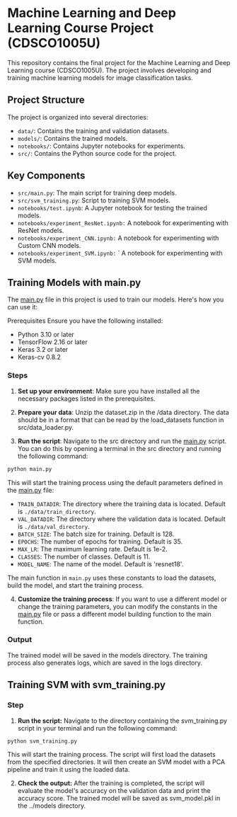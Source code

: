 # Machine Learning and Deep Learning Course Project (CDSCO1005U)
This repository contains the final project for the Machine Learning and Deep Learning course (CDSCO1005U). The project involves developing and training machine learning models for image classification tasks.

## Project Structure
The project is organized into several directories:

- `data/`: Contains the training and validation datasets.
- `models/`: Contains the trained models.
- `notebooks/`: Contains Jupyter notebooks for experiments.
- `src/`: Contains the Python source code for the project.
## Key Components
- `src/main.py`: The main script for training deep models.
- `src/svm_training.py`: Script to training SVM models.
- `notebooks/test.ipynb`: A Jupyter notebook for testing the trained models.
- `notebooks/experiment_ResNet.ipynb:` A notebook for experimenting with ResNet models.
- `notebooks/experiment_CNN.ipynb:` A notebook for experimenting with Custom CNN models.
- `notebooks/experiment_SVM.ipynb:` ` A notebook for experimenting with SVM models.



## Training Models with main.py
The [main.py](src/main.py) file in this project is used to train our models. Here's how you can use it:

Prerequisites
Ensure you have the following installed:

- Python 3.10 or later
- TensorFlow 2.16 or later
- Keras 3.2 or later
- Keras-cv 0.8.2

### Steps
1. **Set up your environment**: Make sure you have installed all the necessary packages listed in the prerequisites.

2. **Prepare your data**: Unzip the dataset.zip in the /data directory. The data should be in a format that can be read by the load_datasets function in src/data_loader.py.

3. **Run the script**: Navigate to the src directory and run the [main.py](src/main.py) script. You can do this by opening a terminal in the src directory and running the following command:

```sh
python main.py
```

This will start the training process using the default parameters defined in the [main.py](src/main.py) file:

- `TRAIN_DATADIR`: The directory where the training data is located. Default is `./data/train_directory`.
- `VAL_DATADIR`: The directory where the validation data is located. Default is `./data/val_directory`.
- `BATCH_SIZE`: The batch size for training. Default is 128.
- `EPOCHS`: The number of epochs for training. Default is 35.
- `MAX_LR`: The maximum learning rate. Default is 1e-2.
- `CLASSES`: The number of classes. Default is 11.
- `MODEL_NAME`: The name of the model. Default is 'resnet18'.
  
The main function in `main.py` uses these constants to load the datasets, build the model, and start the training process.

4. **Customize the training process**: If you want to use a different model or change the training parameters, you can modify the constants in the [main.py](src/main.py) file or pass a different model building function to the main function.

### Output
The trained model will be saved in the models directory. The training process also generates logs, which are saved in the logs directory.

## Training SVM with svm_training.py
### Step
1. **Run the script:** Navigate to the directory containing the svm_training.py script in your terminal and run the following command:
```sh
python svm_training.py
```
This will start the training process. The script will first load the datasets from the specified directories. It will then create an SVM model with a PCA pipeline and train it using the loaded data.

2. **Check the output:** After the training is completed, the script will evaluate the model's accuracy on the validation data and print the accuracy score. The trained model will be saved as svm_model.pkl in the ../models directory.
